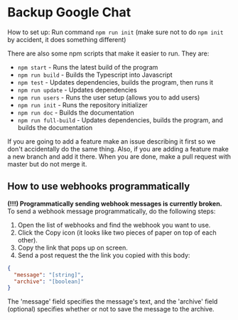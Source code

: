 # Backup Google Chat

How to set up:
Run command `npm run init` (make sure not to do `npm init` by accident, it does something different)

There are also some npm scripts that make it easier to run. They are:

- `npm start` - Runs the latest build of the program
- `npm run build` - Builds the Typescript into Javascript
- `npm test` -  Updates dependencies, builds the program, then runs it
- `npm run update` - Updates dependencies
- `npm run users` - Runs the user setup (allows you to add users)
- `npm run init` - Runs the repository initializer
- `npm run doc` - Builds the documentation
- `npm run full-build` - Updates dependencies, builds the program, and builds the documentation

If you are going to add a feature make an issue describing it first so we don't accidentally do the same thing. Also, if you are adding a feature make a new branch and add it there. When you are done, make a pull request with master but do not merge it.

## How to use webhooks programmatically

**(!!!) Programmatically sending webhook messages is currently broken.**  
To send a webhook message programmatically, do the following steps:

1. Open the list of webhooks and find the webhook you want to use.
2. Click the Copy icon (it looks like two pieces of paper on top of each other).
3. Copy the link that pops up on screen.
4. Send a post request the the link you copied with this body:

```json
{
  "message": "[string]",
  "archive": "[boolean]"
}
```

The 'message' field specifies the message's text, and the 'archive' field (optional) specifies whether or not to save the message to the archive.
